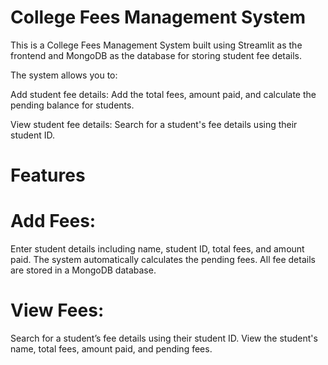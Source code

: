 # College Fees Management System
This is a College Fees Management System built using Streamlit as the frontend and MongoDB as the database for storing student fee details. 

The system allows you to:

Add student fee details: Add the total fees, amount paid, and calculate the pending balance for students.

View student fee details: Search for a student's fee details using their student ID.

# Features
# Add Fees:

Enter student details including name, student ID, total fees, and amount paid.
The system automatically calculates the pending fees.
All fee details are stored in a MongoDB database.

# View Fees:

Search for a student’s fee details using their student ID.
View the student's name, total fees, amount paid, and pending fees.

